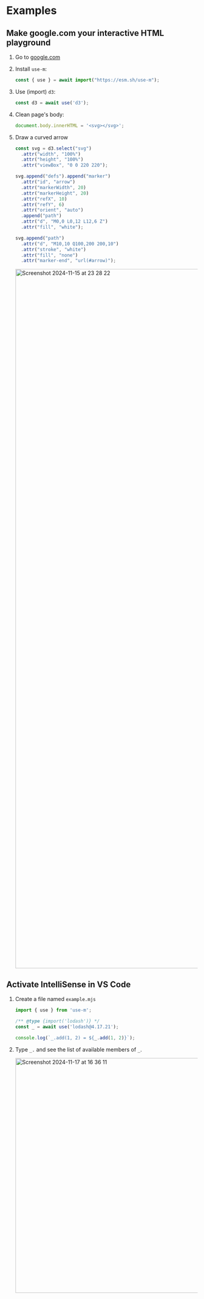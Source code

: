 # Examples

## Make google.com your interactive HTML playground

1. Go to [google.com](https://google.com)
2. Install `use-m`:
   ```js
   const { use } = await import("https://esm.sh/use-m");
   ```
3. Use (import) `d3`:
   ```js
   const d3 = await use('d3');
   ```
4. Clean page's body:
   ```js
   document.body.innerHTML = '<svg></svg>';
   ```
5. Draw a curved arrow
   ```js
   const svg = d3.select("svg")
     .attr("width", "100%")
     .attr("height", "100%")
     .attr("viewBox", "0 0 220 220");

   svg.append("defs").append("marker")
     .attr("id", "arrow")
     .attr("markerWidth", 20)
     .attr("markerHeight", 20)
     .attr("refX", 10)
     .attr("refY", 6)
     .attr("orient", "auto")
     .append("path")
     .attr("d", "M0,0 L0,12 L12,6 Z")
     .attr("fill", "white");

   svg.append("path")
     .attr("d", "M10,10 Q100,200 200,10")
     .attr("stroke", "white")
     .attr("fill", "none")
     .attr("marker-end", "url(#arrow)");
   ```

   <img width="1840" alt="Screenshot 2024-11-15 at 23 28 22" src="https://github.com/user-attachments/assets/8149d619-dca3-4243-97a1-379cb2b6575c">

## Activate IntelliSense in VS Code

1. Create a file named `example.mjs`
   ```javascript
   import { use } from 'use-m';

   /** @type {import('lodash')} */
   const _ = await use('lodash@4.17.21');

   console.log(`_.add(1, 2) = ${_.add(1, 2)}`);
   ```

2. Type `_.` and see the list of available members of `_`.

   <img width="618" alt="Screenshot 2024-11-17 at 16 36 11" src="https://github.com/user-attachments/assets/967c05ba-7977-4a08-a4d2-76ab6cf31e25">











